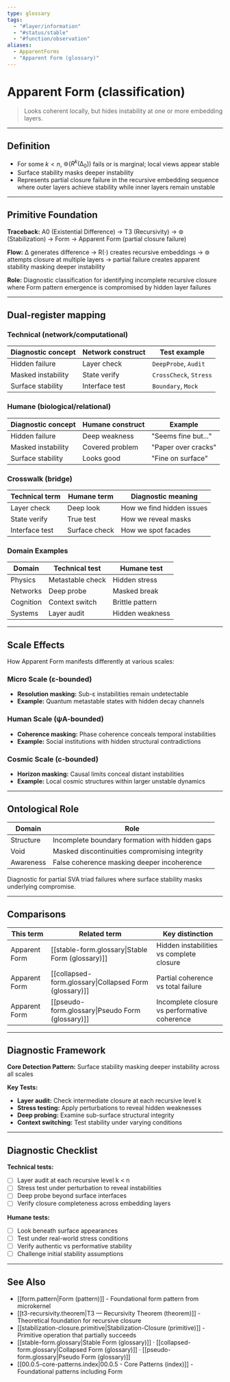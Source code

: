 ```yaml
---
type: glossary
tags:
  - "#layer/information"
  - "#status/stable"
  - "#function/observation"
aliases:
  - ApparentForms
  - "Apparent Form (glossary)"
---
```


# Apparent Form (classification)

> Looks coherent locally, but hides instability at one or more embedding layers.

---

## Definition

- For some $k < n$, $⊚(R^k(∆_0))$ fails or is marginal; local views appear stable
- Surface stability masks deeper instability
- Represents partial closure failure in the recursive embedding sequence where outer layers achieve stability while inner layers remain unstable

---

## Primitive Foundation

**Traceback:** A0 (Existential Difference) → T3 (Recursivity) → ⊚ (Stabilization) → Form → Apparent Form (partial closure failure)

**Flow:** ∆ generates difference → R(·) creates recursive embeddings → ⊚ attempts closure at multiple layers → partial failure creates apparent stability masking deeper instability

**Role:** Diagnostic classification for identifying incomplete recursive closure where Form pattern emergence is compromised by hidden layer failures

---

## Dual‑register mapping

### Technical (network/computational)

| Diagnostic concept | Network construct | Test example |
|-------------------|------------------|--------------|
| Hidden failure | Layer check | `DeepProbe`, `Audit` |
| Masked instability | State verify | `CrossCheck`, `Stress` |
| Surface stability | Interface test | `Boundary`, `Mock` |

### Humane (biological/relational)

| Diagnostic concept | Humane construct | Example |
|-------------------|------------------|----------|
| Hidden failure | Deep weakness | "Seems fine but..." |
| Masked instability | Covered problem | "Paper over cracks" |
| Surface stability | Looks good | "Fine on surface" |

### Crosswalk (bridge)

| Technical term | Humane term | Diagnostic meaning |
|---------------|-------------|-------------------|
| Layer check | Deep look | How we find hidden issues |
| State verify | True test | How we reveal masks |
| Interface test | Surface check | How we spot facades |

### Domain Examples

| Domain | Technical test | Humane test |
|--------|---------------|-------------|
| Physics | Metastable check | Hidden stress |
| Networks | Deep probe | Masked break |
| Cognition | Context switch | Brittle pattern |
| Systems | Layer audit | Hidden weakness |

---

## Scale Effects

How Apparent Form manifests differently at various scales:

### Micro Scale (ε-bounded)
- **Resolution masking:** Sub-ε instabilities remain undetectable
- **Example:** Quantum metastable states with hidden decay channels

### Human Scale (ψA-bounded)
- **Coherence masking:** Phase coherence conceals temporal instabilities
- **Example:** Social institutions with hidden structural contradictions

### Cosmic Scale (c-bounded)
- **Horizon masking:** Causal limits conceal distant instabilities
- **Example:** Local cosmic structures within larger unstable dynamics

---

## Ontological Role

| Domain | Role |
|--------|------|
| Structure | Incomplete boundary formation with hidden gaps |
| Void | Masked discontinuities compromising integrity |
| Awareness | False coherence masking deeper incoherence |

Diagnostic for partial SVA triad failures where surface stability masks underlying compromise.

---

## Comparisons

| This term | Related term | Key distinction |
|-----------|-------------|----------------|
| Apparent Form | [[stable-form.glossary\|Stable Form (glossary)]] | Hidden instabilities vs complete closure |
| Apparent Form | [[collapsed-form.glossary\|Collapsed Form (glossary)]] | Partial coherence vs total failure |
| Apparent Form | [[pseudo-form.glossary\|Pseudo Form (glossary)]]| Incomplete closure vs performative coherence |

---

## Diagnostic Framework

**Core Detection Pattern:** Surface stability masking deeper instability across all scales

**Key Tests:**
- **Layer audit:** Check intermediate closure at each recursive level k
- **Stress testing:** Apply perturbations to reveal hidden weaknesses
- **Deep probing:** Examine sub-surface structural integrity
- **Context switching:** Test stability under varying conditions

---

## Diagnostic Checklist

**Technical tests:**
- [ ] Layer audit at each recursive level k < n
- [ ] Stress test under perturbation to reveal instabilities
- [ ] Deep probe beyond surface interfaces
- [ ] Verify closure completeness across embedding layers

**Humane tests:**
- [ ] Look beneath surface appearances
- [ ] Test under real-world stress conditions
- [ ] Verify authentic vs performative stability
- [ ] Challenge initial stability assumptions

---

## See Also

- [[form.pattern|Form (pattern)]] - Foundational form pattern from microkernel
- [[t3-recursivity.theorem|T3 — Recursivity Theorem (theorem)]] - Theoretical foundation for recursive closure
- [[stabilization-closure.primitive|Stabilization-Closure (primitive)]] - Primitive operation that partially succeeds
- [[stable-form.glossary|Stable Form (glossary)]] · [[collapsed-form.glossary|Collapsed Form (glossary)]] · [[pseudo-form.glossary|Pseudo Form (glossary)]]
- [[00.0.5-core-patterns.index|00.0.5 - Core Patterns (index)]] - Foundational patterns including Form
